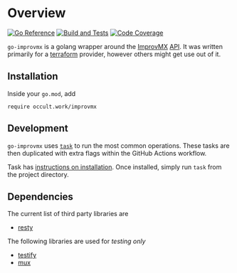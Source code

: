 # Overview

[![Go Reference][badge-svg]][badge-link]
[![Build and Tests][tests-svg]][tests-link]
[![Code Coverage][codecov-svg]][codecov-link]

`go-improvmx` is a golang wrapper around the [ImprovMX][1] [API][2]. It was
written primarily for a [terraform][3] provider, however others might get use
out of it.

## Installation

Inside your `go.mod`, add

```
require occult.work/improvmx
```

## Development

`go-improvmx` uses [`task`][4] to run the most common operations. These tasks
are then duplicated with extra flags within the GitHub Actions workflow.

Task has [instructions on installation](https://taskfile.dev/#/installation).
Once installed, simply run `task` from the project directory.

## Dependencies

The current list of third party libraries are

 - [resty](https://github.com/go-resty/resty)

The following libraries are used for *testing only*

 - [testify](https://github.com/stretchr/testify)
 - [mux](https://github.com/gorilla/mux)

[1]: https://improvmx.com/
[2]: https://improvmx.com/api/
[3]: https://www.terraform.io/
[4]: https://github.com/go-task/task

[codecov-svg]: https://codecov.io/gh/slurps-mad-rips/go-improvmx/branch/main/graph/badge.svg?token=4ngB0iw6qf
[tests-svg]: https://github.com/slurps-mad-rips/go-improvmx/actions/workflows/tests.yml/badge.svg
[badge-svg]: https://pkg.go.dev/badge/occult.work/improvmx.svg

[codecov-link]: https://codecov.io/gh/slurps-mad-rips/go-improvmx
[tests-link]: https://github.com/slurps-mad-rips/go-improvmx/actions/workflows/tests.yml
[badge-link]: https://pkg.go.dev/occult.work/improvmx
